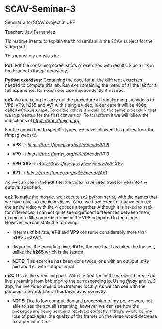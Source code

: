 # SCAV-Seminar-3
Seminar 3 for SCAV subject at UPF

**Teacher:** Javi Fernandez

Tis readme intents to explain the third semianr in the SCAV subject for the video part.

This repository consists in:

**Pdf:** Pdf file containing screenshots of exercises with results. Plus a link in the header to the *git repository*.

**Python exercises:** Containing the code for all the different exercises needed to compute this lab. Run *ex4* containing the menu of all the lab for a full experience. Run each exercise independently if desired.

**ex1:** We are going to carry out the procedure of transforming the videos to VP8, VP9, ​​h265 and AV1 with a single video, in our case it will be 480p called *480p_res.mp4*. To do the others it would be the same procedure that we implmented for the first convertion. To transform it we will follow the indications of *https://trac.ffmpeg.org.*

For the convertion to specific types, we have followed this guides from the ffmpeg website.

-   **VP8** &rarr; *https://trac.ffmpeg.org/wiki/Encode/VP8*

-   **VP9** &rarr; *https://trac.ffmpeg.org/wiki/Encode/VP9*

-   **VPH.265** &rarr; *https://trac.ffmpeg.org/wiki/Encode/H.265*

-   **AV1** &rarr; *https://trac.ffmpeg.org/wiki/Encode/AV1*

As we can see in the **pdf file**, the video have been transformed into the outputs specified.

**ex2** To make the mosaic, we execute *ex2* python script, with the names that we have given to the new videos.
Once we have execute that we can see the a new video with the 4 codecs altogether. Although it is asked to seek for differences, I can not quite see significant differences between them, excep for a little more distortion in the VP8 compared to the others.
However, we can state the following:

-   In terms of bit rate, **VP8** and **VP9** consume considerably more than **h265** and **AV1**.

-   Regarding the encoding time, **AV1** is the one that has taken the longest, unlike the **h265** which is the fastest.

- **NOTE:** This exercise has been done twice, one with an outuput *.mkv* and another with outuput *.mp4*

**ex3:** This is the streaming part. With the first line in the we would create our live streaming from bbb.mp4 to the corresponding ip. Using *ffplay* and *VLC* app, the live video should be streamed locally. As we can see with the pictures in the *pdf file*, all has been done correctly.

-   **NOTE:** Due to low computation and processing of my pc, we were not able to see the actuall streaming, however, we can see how the packages are being sent and recieved correctly. If there would be any loss of packages, the quality of the frames on the video would decrease for a period of time.
